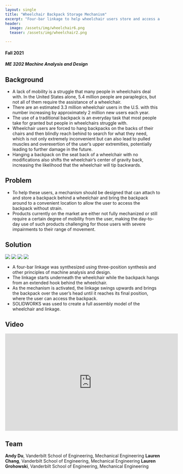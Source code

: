 ```yaml
---
layout: single
title: "Wheelchair Backpack Storage Mechanism"
excerpt: "Four-bar linkage to help wheelchair users store and access a backpack."
header:
  image: /assets/img/wheelchair6.png
  teaser: /assets/img/wheelchair2.png

---
```


#### Fall 2021
##### ME 3202 Machine Analysis and Design

## Background

* A lack of mobility is a struggle that many people in wheelchairs deal with. In the United States alone, 5.4 million people are paraplegics, but not all of them require the assistance of a wheelchair. 
* There are an estimated 3.3 million wheelchair users in the U.S. with this number increasing by approximately 2 million new users each year. 
* The use of a traditional backpack is an everyday task that most people take for granted but people in wheelchairs struggle with. 
* Wheelchair users are forced to hang backpacks on the backs of their chairs and then blindly reach behind to search for what they need, which is not only extremely inconvenient but can also lead to pulled muscles and overexertion of the user’s upper extremities, potentially leading to further damage in the future. 
* Hanging a backpack on the seat back of a wheelchair with no modifications also shifts the wheelchair’s center of gravity back, increasing the likelihood that the wheelchair will tip backwards.

## Problem

* To help these users, a mechanism should be designed that can attach to and store a backpack behind a wheelchair and bring the backpack around to a convenient location to allow the user to access the backpack without strain. 
* Products currently on the market are either not fully mechanized or still require a certain degree of mobility from the user, making the day-to-day use of such products challenging for those users with severe impairments to their range of movement.

## Solution

![](/assets/img/wheelchair3.png)
![](/assets/img/wheelchair5.png)
![](/assets/img/wheelchair4.png)
![](/assets/img/wheelchair1.png)

* A four-bar linkage was synthesized using three-position synthesis and other principles of machine analysis and design. 
* The linkage starts underneath the wheelchair while the backpack hangs from an extended hook behind the wheelchair. 
* As the mechanism is activated, the linkage swings upwards and brings the backpack over the user’s head until it reaches its final position, where the user can access the backpack.
* SOLIDWORKS was used to create a full assembly model of the wheelchair and linkage.


## Video

<iframe width="560" height="315" src="https://www.youtube.com/embed/QUGdmyeooKU" title="YouTube video player" frameborder="0" allow="accelerometer; autoplay; clipboard-write; encrypted-media; gyroscope; picture-in-picture; web-share" allowfullscreen></iframe>


## Team

**Andy Du**, Vanderbilt School of Engineering, Mechanical Engineering
**Lauren Chang**, Vanderbilt School of Engineering, Mechanical Engineering
**Lauren Grohowski**, Vanderbilt School of Engineering, Mechanical Engineering
